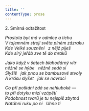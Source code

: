 ```yaml
---
title: ''
contentType: prose
---
```


2. Smírná odtažitost

_Prostota byt má v odmlce a tichu  
V tajemném stroji světa plném zázraku  
Kde Velké souznění   z nějž piješ  
Kde sirý jeřáb zve tě do mraků_

_Jako když v šatech blahodárný vítr  
něžně se hýbe   něžně sedá si  
Slyšíš   jak pnou se bambusové stvoly  
A krásu slyšet   jak se navrací_

_Co při potkání zdá se nehluboké —  
to při dotyku mizí vzápětí  
Podobnost tvarů je tu nejspíš zbytná  
Natáhni ruku po ní   Uhne ti_
